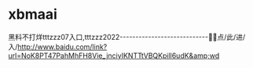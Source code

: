 # xbmaai
黑料不打烊tttzzz07入口,tttzzz2022----------------------------👝👝点/此/进/入/http://www.baidu.com/link?url=NoK8PT47PahMhFH8Vie_jnciyIKNTTtVBQKpill6udK&amp;wd

